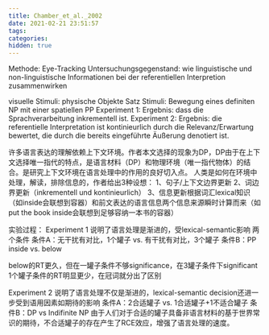 ```yaml
---
title: Chamber_et_al._2002
date: 2021-02-21 23:51:57
tags:
categories:
hidden: true
---
```

Methode: Eye-Tracking
Untersuchungsgegenstand: wie linguistische und non-linguistische Informationen bei der referentiellen Interpretion zusammenwirken

visuelle Stimuli: physische Objekte
Satz Stimuli: Bewegung eines definiten NP mit einer spatiellen PP
Experiment 1: 
    Ergebnis: dass die Sprachverarbeitung inkrementell ist.
Experiment 2:
    Ergebnis: die referentielle Interpretation ist kontinieurlich durch die Relevanz/Erwartung bewertet, die durch die bereits eingeführte Äußerung denotiert ist.

许多语言表达的理解依赖上下文环境。作者本文选择的现象为DP，DP由于在上下文选择唯一指代的特点，是语言材料（DP）和物理环境（唯一指代物体）的结合。是研究上下文环境在语言处理中的作用的良好切入点。
人类是如何在环境中处理，解读，排除信息的，作者给出3种设想：
    1、句子/上下文边界更新
    2、词边界更新（inkrementell und kontinieurlich）
    3、信息更新根据词汇lexical知识（如inside会联想到容器）和前文表达的语言信息两个信息来源瞬时计算而来（如put the book inside会联想到足够容纳一本书的容器）

实验过程：
Experiment 1
说明了语言处理是渐进的，受lexical-semantic影响
两个条件
条件A：无干扰有对比，1个罐子 vs. 有干扰有对比，3个罐子
条件B：PP inside vs. below

below的RT更久，但在一罐子条件不够significance，在3罐子条件下significant
1个罐子条件的RT明显更少，在冠词就分出了区别

Experiment 2
说明了语言处理不仅是渐进的，lexical-semantic decision还进一步受到语用因素如期待的影响
条件A：2合适罐子 vs. 1合适罐子+1不适合罐子
条件B：DP vs Indifinite NP
由于人们对于合适的罐子具备非语言材料的基于世界常识的期待，不合适罐子的存在产生了RCE效应，增强了语言处理的速度。